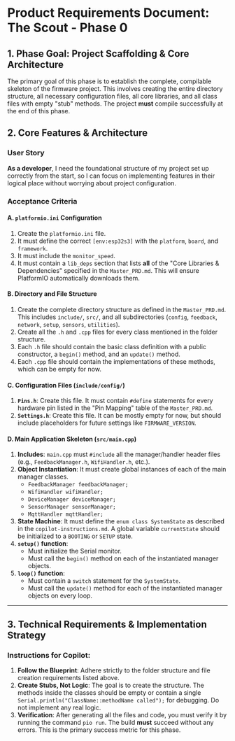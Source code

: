 # Product Requirements Document: The Scout - Phase 0

## 1. Phase Goal: Project Scaffolding & Core Architecture

The primary goal of this phase is to establish the complete, compilable skeleton of the firmware project. This involves creating the entire directory structure, all necessary configuration files, all core libraries, and all class files with empty "stub" methods. The project **must** compile successfully at the end of this phase.

## 2. Core Features & Architecture

### User Story
**As a developer**, I need the foundational structure of my project set up correctly from the start, so I can focus on implementing features in their logical place without worrying about project configuration.

### Acceptance Criteria

#### A. `platformio.ini` Configuration
1.  Create the `platformio.ini` file.
2.  It must define the correct `[env:esp32s3]` with the `platform`, `board`, and `framework`.
3.  It must include the `monitor_speed`.
4.  It must contain a `lib_deps` section that lists **all** of the "Core Libraries & Dependencies" specified in the `Master_PRD.md`. This will ensure PlatformIO automatically downloads them.

#### B. Directory and File Structure
1.  Create the complete directory structure as defined in the `Master_PRD.md`. This includes `include/`, `src/`, and all subdirectories (`config`, `feedback`, `network`, `setup`, `sensors`, `utilities`).
2.  Create all the `.h` and `.cpp` files for every class mentioned in the folder structure.
3.  Each `.h` file should contain the basic class definition with a public constructor, a `begin()` method, and an `update()` method.
4.  Each `.cpp` file should contain the implementations of these methods, which can be empty for now.

#### C. Configuration Files (`include/config/`)
1.  **`Pins.h`**: Create this file. It must contain `#define` statements for every hardware pin listed in the "Pin Mapping" table of the `Master_PRD.md`.
2.  **`Settings.h`**: Create this file. It can be mostly empty for now, but should include placeholders for future settings like `FIRMWARE_VERSION`.

#### D. Main Application Skeleton (`src/main.cpp`)
1.  **Includes**: `main.cpp` must `#include` all the manager/handler header files (e.g., `FeedbackManager.h`, `WifiHandler.h`, etc.).
2.  **Object Instantiation**: It must create global instances of each of the main manager classes.
    * `FeedbackManager feedbackManager;`
    * `WifiHandler wifiHandler;`
    * `DeviceManager deviceManager;`
    * `SensorManager sensorManager;`
    * `MqttHandler mqttHandler;`
3.  **State Machine**: It must define the `enum class SystemState` as described in the `copilot-instructions.md`. A global variable `currentState` should be initialized to a `BOOTING` or `SETUP` state.
4.  **`setup()` function**:
    * Must initialize the Serial monitor.
    * Must call the `begin()` method on each of the instantiated manager objects.
5.  **`loop()` function**:
    * Must contain a `switch` statement for the `SystemState`.
    * Must call the `update()` method for each of the instantiated manager objects on every loop.

---

## 3. Technical Requirements & Implementation Strategy

### Instructions for Copilot:
1.  **Follow the Blueprint**: Adhere strictly to the folder structure and file creation requirements listed above.
2.  **Create Stubs, Not Logic**: The goal is to create the structure. The methods inside the classes should be empty or contain a single `Serial.println("ClassName::methodName called");` for debugging. Do not implement any real logic.
3.  **Verification**: After generating all the files and code, you must verify it by running the command `pio run`. The build **must** succeed without any errors. This is the primary success metric for this phase.